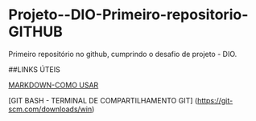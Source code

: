 # Projeto--DIO-Primeiro-repositorio-GITHUB
Primeiro repositório no github, cumprindo o desafio de projeto - DIO.

##LINKS ÚTEIS

[MARKDOWN-COMO USAR](https://www.markdownguide.org/)

[GIT BASH - TERMINAL DE COMPARTILHAMENTO GIT] (https://git-scm.com/downloads/win)
